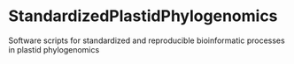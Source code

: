 # StandardizedPlastidPhylogenomics
Software scripts for standardized and reproducible bioinformatic processes in plastid phylogenomics
